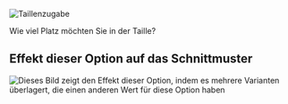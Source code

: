 ![Taillenzugabe](waistease.svg)

Wie viel Platz möchten Sie in der Taille?

## Effekt dieser Option auf das Schnittmuster

![Dieses Bild zeigt den Effekt dieser Option, indem es mehrere Varianten überlagert, die einen anderen Wert für diese Option haben](wahid_waistease_sample.svg "Effekt dieser Option auf das Schnittmuster")
